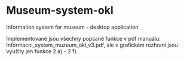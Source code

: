 # Museum-system-okl
Information system for museum - desktop application  
  
Implementované jsou všechny popsané funkce v pdf manuálu: Informacni_system_muzeum_okl_v3.pdf, ale v grafickém rozhraní jsou využity jen funkce 2 a) - 2 f).  
